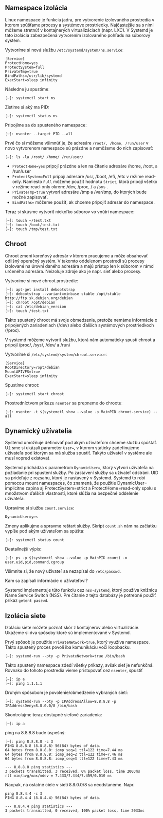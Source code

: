 ## Namespace izolácia

Linux namespace je funkcia jadra, pre vytvorenie izolovaného prostredia v ktorom spúšťame procesy a systémove prostriedky. Najčastejšie sa s nimi môžeme stretnúť v kontajnerých virtualizáciach (napr. LXC). V Systemd je táto izolácia zabezpečená vytvorením izolovaného pohľadu na súborový systém.

Vytvoríme si novú službu `/etc/systemd/system/ns.service`:
```
[Service]
ProtectHome=yes
ProtectSystem=full
PrivateTmp=true
BindPaths=/usr/lib/systemd
ExecStart=sleep infinity
```
Následne ju spustíme:
```
[~]: systemctl start ns
```
Zistime si aký ma PID:
```
[~]: systemctl status ns
```
Pripojíme sa do spusteného namespace:
```
[~]: nsenter --target PID --all
```
Prvé čo si môžeme všimnúť je, že adresáre `/root/, /home, /run/user` v novo vytvorenom namespace sú prázdne a nemôžeme do nich zapisovať:
```
[~]: ls -la /root/ /home/ /run/user/
```
- `ProtectHome=yes` pripojí prázdne a len na čítanie adresáre /home, /root, a /run/user 
- `ProtectSystem=Full` pripojí adresáre /usr, /boot, /efi, /etc v režime read-only. Namiesto `Full` môžeme použiť hodnotu `Strict`, ktorá pripojí všetko v režime read-only okrem: /dev, /proc, / a /sys .
- `PrivateTmp=true` vytvorí adresáre /tmp a /var/tmp, do ktorých bude možné zapisovať.
- `BindPaths=` môžeme použiť, ak chceme pripojiť adresár do namespace.

Teraz si skúsme vytvoriť niekoľko súborov vo vnútri namespace:
```
[~]: touch ~/test.txt
[~]: touch /boot/test.txt
[~]: touch /tmp/test.txt
```

## Chroot

Chroot zmení koreňový adresár v ktorom pracujeme a môže obsahovať odlišný operačný systém. V takomto oddelenom prostredí sú procesy izolované na úrovni daného adresára a majú prístup len k súborom v rámci určeného adresára. Neizoluje zdroje ako je napr. sieť alebo procesy.

Vytvoríme si nové chroot prostredie:
```
[~]: apt-get install debootstrap
[~]: debootstrap --variant=minbase stable /opt/stable http://ftp.sk.debian.org/debian
[~]: chroot /opt/debian
[~]: cat /etc/debian_version
[~]: touch /test.txt
```

Takto spustený chroot má svoje obmedzenia, pretože nemáme informácie o pripojených zariadeniach (/dev) alebo ďalších systémových prostriedkoch (/proc).

V systemd môžeme vytvoriť službu, ktorá nám automaticky spustí chroot a pripojí /proc/, /sys/, /dev/ a /run/

Vytvoríme si `/etc/systemd/system/chroot.service`:
```
[Service]
RootDirectory=/opt/debian
MountAPIVFS=true
ExecStart=sleep infinity
```

Spustíme chroot:
```
[~]: systemctl start chroot
```
Prostredníctvom príkazu `nsenter` sa prepneme do chrootu:
```
[~]: nsenter -t $(systemctl show --value -p MainPID chroot.service) --all
```

## Dynamický užívatelia

Systemd umožňuje definovať pod akým užívateľom chceme službu spúštať. Už sme si ukázali parameter `User=`, v ktorom staticky zadefinujeme užívateľa pod ktorým sa má služba spustiť. Takýto užívateľ v systéme ale musí vopred existovať.

Systemd prichádza s parametrom `DynamicUser=`, ktorý vytvorí užívateľa na požiadanie pri spustení služby. Po zastavení služby sa užívateľ odstráni. UID sa prideľuje z rozsahu, ktorý je nastavený v Systemd. Systemd to robí pomocou mount namespaces, čo znamená, že použitie DynamicUser= implicitne zapína aj ProtectSystem=strict a ProtectHome=read-only spolu s množstvom ďalších vlastností, ktoré slúžia na bezpečné oddelenie užívateľa.

Upravíme si službu `count.service`:
```
DynamicUser=yes
```
Zmeny aplikujme a spravme reštart služby. Skript `count.sh` nám na začiatku vypíše pod akým užívateľom sa spúšta:
```
[~]: systemctl status count
```
Deatailnejší výpis:
```
[~]: ps -p $(systemctl show --value -p MainPID count) -o user,uid,pid,command,cgroup
```
Všimnite si, že nový užívateľ sa nezapísal do `/etc/passwd`.

Kam sa zapísali informácie o užívateľovi?

Systemd implementuje túto funkciu cez `nss-systemd`, ktorý používa knižnicu Name Service Switch (NSS). Pre čítanie z tejto databázy je potrebné použiť príkaz `getent passwd`.

## Izolácia siete

Izoláciu siete môžete poznať skôr z kontajnerov alebo virtualizácie. Ukážeme si dva spôsoby ktoré sú implementované v Systemd.

Prvý spôsob je použitie `PrivateNetwork=true`, ktorý využíva namespace. Takto spustený proces povolí iba komunikáciu voči loopbacku.

```
[~]: systemd-run --pty -p PrivateNetwork=true /bin/bash
```

Takto spustený namespace zdedí všetky príkazy, avšak sieť je nefunkčná. Rovnako do tohoto prostredia vieme pristupovať cez `nsenter`, spustiť 
```
[~]: ip a
[~]: ping 1.1.1.1
```

Druhým spôsobom je povolenie/obmedzenie vybraných sietí:
```
[~]: systemd-run --pty -p IPAddressAllow=8.8.8.8 -p IPAddressDeny=8.8.0.0/8 /bin/bash
```
Skontrolujme teraz dostupné sieťové zariadenia:
```
[~]: ip a
```
ping na 8.8.8.8 bude úspešný:
```
[~]: ping 8.8.8.8 -c 3
PING 8.8.8.8 (8.8.8.8) 56(84) bytes of data.
64 bytes from 8.8.8.8: icmp_seq=1 ttl=122 time=7.44 ms
64 bytes from 8.8.8.8: icmp_seq=2 ttl=122 time=7.46 ms
64 bytes from 8.8.8.8: icmp_seq=3 ttl=122 time=7.43 ms

--- 8.8.8.8 ping statistics ---
3 packets transmitted, 3 received, 0% packet loss, time 2003ms
rtt min/avg/max/mdev = 7.433/7.444/7.459/0.010 ms
```
Naopak, na ostatné ciele v sieti 8.8.0.0/8 sa neodstaneme. Napr.
```
ping 8.8.4.4 -c 3
PING 8.8.4.4 (8.8.4.4) 56(84) bytes of data.

--- 8.8.4.4 ping statistics ---
3 packets transmitted, 0 received, 100% packet loss, time 2033ms
```